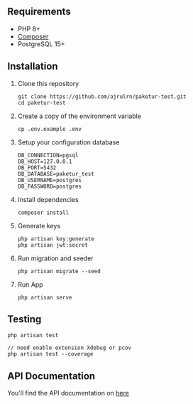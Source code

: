 ## Requirements
- PHP 8+
- [Composer](https://composer.org)
- PostgreSQL 15+

## Installation
1.  Clone this repository
	```
	git clone https://github.com/ajrulrn/paketur-test.git
	cd paketur-test
    ```
2.  Create a copy of the environment variable
	```
	cp .env.example .env
	```
3. Setup your configuration database
    ```
    DB_CONNECTION=pgsql
    DB_HOST=127.0.0.1
    DB_PORT=5432
    DB_DATABASE=paketur_test
    DB_USERNAME=postgres
    DB_PASSWORD=postgres
    ```
4.  Install dependencies
    ```
    composer install
    ```
5.  Generate keys
	```
    php artisan key:generate
    php artisan jwt:secret
	```
6.  Run migration and seeder
    ```
    php artisan migrate --seed
    ```
7.  Run App
    ```
    php artisan serve
    ```

## Testing
```
php artisan test

// need enable extension Xdebug or pcov
php artisan test --coverage
```

## API Documentation
You'll find the API documentation on [here](https://github.com/ajrulrn/paketur-test/tree/main/doc)
